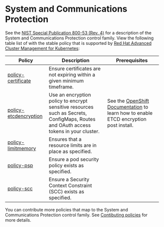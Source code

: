 # System and Communications Protection

See the [NIST Special Publication 800-53 (Rev. 4)](https://nvd.nist.gov/800-53/Rev4/control/SC-1) for a description of the System and Communications Protection control family. View the following table list of with the stable policy that is supported by [Red Hat Advanced Cluster Management for Kubernetes](https://access.redhat.com/documentation/en-us/red_hat_advanced_cluster_management_for_kubernetes/2.2/html/security/governance-and-risk#managing-certificate-policies):

| Policy                                                                                         | Description                                                                                                                          | Prerequisites                                                                                                                                                                                                                                                |
| ---------------------------------------------------------------------------------------------- | ------------------------------------------------------------------------------------------------------------------------------------ | ------------------------------------------------------------------------------------------------------------------------------------------------------------------------------------------------------------------------------------------------------------ |
| [policy-certificate](../SC-System-and-Communications-Protection/policy-certificate.yaml)       | Ensure certificates are not expiring within a given minimum timeframe.                                                               |
| [policy-etcdencryption](../SC-System-and-Communications-Protection/policy-etcdencryption.yaml) | Use an encryption policy to encrypt sensitive resources such as Secrets, ConfigMaps, Routes and OAuth access tokens in your cluster. | See the [OpenShift Documentation](https://access.redhat.com/documentation/en-us/openshift_container_platform/4.7/html/security_and_compliance/encrypting-etcd#enabling-etcd-encryption_encrypting-etcd) to learn how to enable ETCD encryption post install. |
| [policy-limitmemory](../SC-System-and-Communications-Protection/policy-limitmemory.yaml)       | Ensures that a resource limits are in place as specified.                                                                            |
| [policy-psp](../SC-System-and-Communications-Protection/policy-psp.yaml)                       | Ensure a pod security policy exists as specified.                                                                                    |
| [policy-scc](../SC-System-and-Communications-Protection/policy-scc.yaml)                       | Ensure a Security Context Constraint (SCC) exists as specified.                                                                      |

You can contribute more policies that map to the System and Communications Protection control family. See [Contibuting policies](https://github.com/stolostron/policy-collection/blob/main/docs/CONTRIBUTING.md) for more details.
